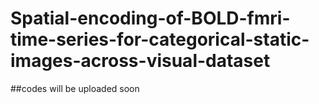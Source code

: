 # Spatial-encoding-of-BOLD-fmri-time-series-for-categorical-static-images-across-visual-dataset

##codes will be uploaded soon
